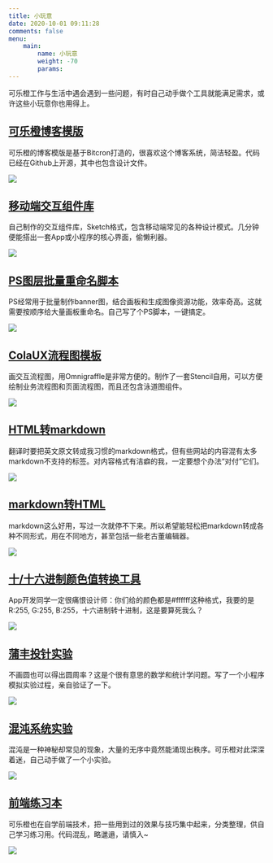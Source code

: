 ```yaml
---
title: 小玩意
date: 2020-10-01 09:11:28
comments: false
menu: 
    main:
        name: 小玩意
        weight: -70
        params:
---
```


可乐橙工作与生活中遇会遇到一些问题，有时自己动手做个工具就能满足需求，或许这些小玩意你也用得上。

## [可乐橙博客模版](https://github.com/greenzorro/bitcron-colachan)

可乐橙的博客模版是基于Bitcron打造的，很喜欢这个博客系统，简洁轻盈。代码已经在Github上开源，其中也包含设计文件。

[![](https://qiniu.colacdn.com/assets/tools/farbox-template.png)](https://github.com/greenzorro/bitcron-colachan)

## [移动端交互组件库](https://www.jianguoyun.com/p/Db7hN6IQwKOaBhi59-wC)

自己制作的交互组件库，Sketch格式，包含移动端常见的各种设计模式。几分钟便能搭出一套App或小程序的核心界面，偷懒利器。

[![](https://qiniu.colacdn.com/assets/tools/ux-library.png)](https://www.jianguoyun.com/p/Db7hN6IQwKOaBhi59-wC)

## [PS图层批量重命名脚本](https://www.jianguoyun.com/p/Ddt-26wQwKOaBhi99-wC)

PS经常用于批量制作banner图，结合画板和生成图像资源功能，效率奇高。这就需要按顺序给大量画板重命名。自己写了个PS脚本，一键搞定。

[![](https://qiniu.colacdn.com/assets/tools/ps-bulkrename.png)](https://www.jianguoyun.com/p/Ddt-26wQwKOaBhi99-wC)

## [ColaUX流程图模板](https://github.com/greenzorro/ColaUX-OmnigraffleStencil)

画交互流程图，用Omnigraffle是非常方便的。制作了一套Stencil自用，可以方便绘制业务流程图和页面流程图，而且还包含泳道图组件。

[![](https://qiniu.colacdn.com/assets/tools/stencil.png)](https://github.com/greenzorro/ColaUX-OmnigraffleStencil)

## [HTML转markdown](http://greenzorro.github.io/something-to-markdown/)

翻译时要把英文原文转成我习惯的markdown格式，但有些网站的内容混有太多markdown不支持的标签。对内容格式有洁癖的我，一定要想个办法“对付”它们。

[![](https://qiniu.colacdn.com/assets/tools/markdown2.png)](http://greenzorro.github.io/something-to-markdown/)

## [markdown转HTML](http://greenzorro.github.io/markdown-to-something)

markdown这么好用，写过一次就停不下来。所以希望能轻松把markdown转成各种不同形式，用在不同地方，甚至包括一些老古董编辑器。

[![](https://qiniu.colacdn.com/assets/tools/markdown.png)](http://greenzorro.github.io/markdown-to-something)

## [十/十六进制颜色值转换工具](http://greenzorro.github.io/hex-dec-color-transform)

App开发同学一定很痛恨设计师：你们给的颜色都是#ffffff这种格式，我要的是R:255, G:255, B:255，十六进制转十进制，这是要算死我么？

[![](https://qiniu.colacdn.com/assets/tools/hex-dec.png)](http://greenzorro.github.io/hex-dec-color-transform)

## [蒲丰投针实验](https://greenzorro.github.io/find-out-pi)

不画圆也可以得出圆周率？这是个很有意思的数学和统计学问题。写了一个小程序模拟实验过程，亲自验证了一下。

[![](https://qiniu.colacdn.com/assets/tools/find-out-pi.png)](https://greenzorro.github.io/find-out-pi)

## [混沌系统实验](http://greenzorro.github.io/chaos)

混沌是一种神秘却常见的现象，大量的无序中竟然能涌现出秩序。可乐橙对此深深着迷，自己动手做了一个小实验。

[![](https://qiniu.colacdn.com/assets/tools/chaos.png)](http://greenzorro.github.io/chaos)

## [前端练习本](http://greenzorro.github.io/demo/)

可乐橙也在自学前端技术，把一些用到过的效果与技巧集中起来，分类整理，供自己学习练习用。代码混乱，略邋遢，请慎入~

[![](https://qiniu.colacdn.com/assets/tools/demo.png)](http://greenzorro.github.io/demo/)

